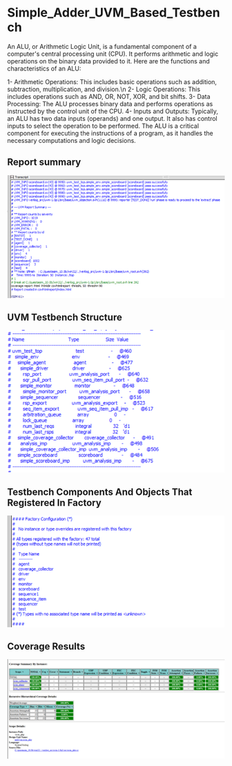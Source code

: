 # Simple_Adder_UVM_Based_Testbench #
An ALU, or Arithmetic Logic Unit, is a fundamental component of a computer's central processing unit (CPU). It performs arithmetic and logic operations on the binary data provided to it. Here are the functions and characteristics of an ALU:

1- Arithmetic Operations: This includes basic operations such as addition, subtraction, multiplication, and division.\n
2- Logic Operations: This includes operations such as AND, OR, NOT, XOR, and bit shifts.
3- Data Processing: The ALU processes binary data and performs operations as instructed by the control unit of the CPU.
4- Inputs and Outputs: Typically, an ALU has two data inputs (operands) and one output. It also has control inputs to select the operation to be performed.
The ALU is a critical component for executing the instructions of a program, as it handles the necessary computations and logic decisions.
## Report summary 
<img src="Screenshot 2024-06-29 000847.png" width="700">

##  UVM Testbench Structure

<img src="Screenshot 2024-06-29 001400.png" width="700">

## Testbench Components And Objects That Registered In Factory

<img src="Screenshot 2024-06-29 001448.png" width="700">

##  Coverage Results

<img src="Screenshot 2024-06-29 001524.png" width="700">
